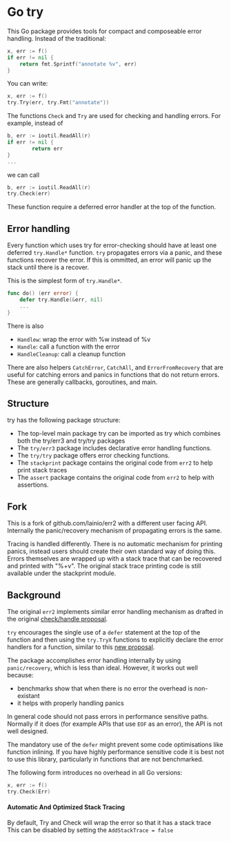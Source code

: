 # Go try

This Go package provides tools for compact and composeable error handling.
Instead of the traditional:

``` go
x, err := f()
if err != nil {
	return fmt.Sprintf("annotate %v", err)
}
```

You can write:

``` go
x, err := f()
try.Try(err, try.Fmt("annotate"))
```

The functions `Check` and `Try` are used for checking and handling errors.
For example, instead of

```go
b, err := ioutil.ReadAll(r)
if err != nil {
        return err
}
...
```

we can call

```go
b, err := ioutil.ReadAll(r)
try.Check(err)
```

These function require a deferred error handler at the top of the function.


## Error handling

Every function which uses try for error-checking should have at least one deferred
`try.Handle*` function. `try` propagates errors via a panic, and these functions recover the error. If this is ommitted, an error will panic up the stack until there is a recover.

This is the simplest form of `try.Handle*`.

```go
func do() (err error) {
	defer try.Handle(&err, nil)
	...
}
```

There is also
* `Handlew`: wrap the error with %w instead of %v
* `Handle`: call a function with the error
* `HandleCleanup`: call a cleanup function

There are also helpers `CatchError`, `CatchAll`, and `ErrorFromRecovery` that are useful for catching errors and panics in functions that do not return errors. These are generally callbacks, goroutines, and main.


## Structure

try has the following package structure:
- The top-level main package try can be imported as try which combines both the try/err3 and try/try packages
- The `try/err3` package includes declarative error handling functions.
- The `try/try` package offers error checking functions.
- The `stackprint` package contains the original code from `err2` to help print stack traces
- The `assert` package contains the original code from `err2` to help with assertions.


## Fork

This is a fork of github.com/lainio/err2 with a different user facing API.
Internally the panic/recovery mechanism of propagating errors is the same.

Tracing is handled differently.
There is no automatic mechanism for printing panics, instead users should create
their own standard way of doing this.
Errors themselves are wrapped up with a stack trace that can be recovered
and printed with "%+v".
The original stack trace printing code is still available under the stackprint module.


## Background

The original `err2` implements similar error handling mechanism as drafted in the original
[check/handle
proposal](https://go.googlesource.com/proposal/+/master/design/go2draft-error-handling-overview.md).

`try` encourages the single use of a `defer` statement at the top of the function and then using the `try.TryX` functions to explicitly declare the error handlers for a function, similar to this [new proposal](https://github.com/golang/go/issues/55026). 

The package accomplishes error handling internally by using `panic/recovery`, which is less than ideal.
However, it works out well because:

* benchmarks show that when there is no error the overhead is non-existant
* it helps with properly handling panics

In general code should not pass errors in performance sensitive paths. Normally if it does (for example APIs that use `EOF` as an error), the API is not well designed.

The mandatory use of the `defer` might prevent some code optimisations like function inlining.
If you have highly performance sensitive code it is best not to use this library, particularly in functions that are not benchmarked.

The following form introduces no overhead in all Go versions:

``` go
x, err := f()
try.Check(Err)
```

#### Automatic And Optimized Stack Tracing

By default, Try and Check will wrap the error so that it has a stack trace
This can be disabled by setting the `AddStackTrace = false`
